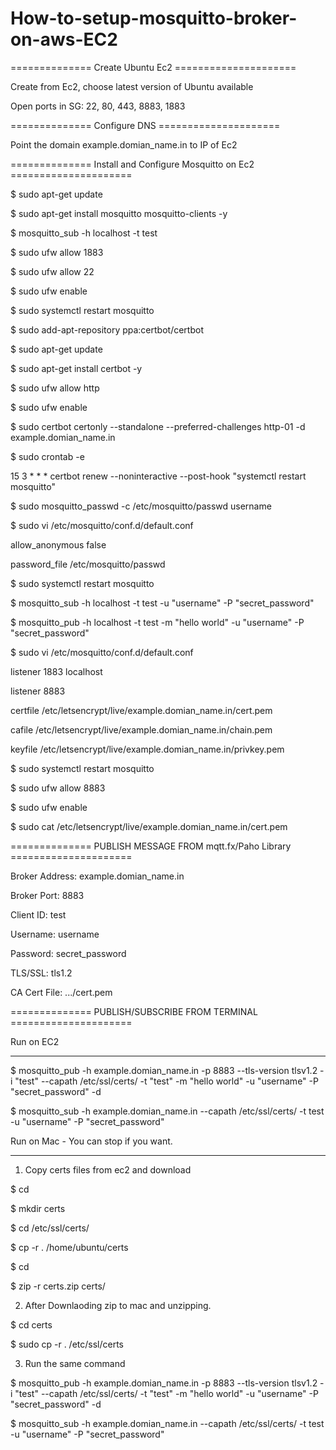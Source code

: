 # How-to-setup-mosquitto-broker-on-aws-EC2

============== Create Ubuntu Ec2 =====================

Create from Ec2, choose latest version of Ubuntu available

Open ports in SG: 22, 80, 443, 8883, 1883

============== Configure DNS =====================

Point the domain example.domian_name.in to IP of Ec2

============== Install and Configure Mosquitto on Ec2 =====================

$ sudo apt-get update

$ sudo apt-get install mosquitto mosquitto-clients -y

$ mosquitto_sub -h localhost -t test

$ sudo ufw allow 1883 

$ sudo ufw allow 22

$ sudo ufw enable

$ sudo systemctl restart mosquitto

$ sudo add-apt-repository ppa:certbot/certbot

$ sudo apt-get update

$ sudo apt-get install certbot -y

$ sudo ufw allow http

$ sudo ufw enable


$ sudo certbot certonly --standalone --preferred-challenges http-01 -d example.domian_name.in


$ sudo crontab -e

15 3 * * * certbot renew --noninteractive --post-hook "systemctl restart mosquitto"

$ sudo mosquitto_passwd -c /etc/mosquitto/passwd username

$ sudo vi /etc/mosquitto/conf.d/default.conf

allow_anonymous false

password_file /etc/mosquitto/passwd

$ sudo systemctl restart mosquitto

$ mosquitto_sub -h localhost -t test -u "username" -P "secret_password"

$ mosquitto_pub -h localhost -t test -m "hello world" -u "username" -P "secret_password"


$ sudo vi /etc/mosquitto/conf.d/default.conf

listener 1883 localhost

listener 8883

certfile /etc/letsencrypt/live/example.domian_name.in/cert.pem

cafile /etc/letsencrypt/live/example.domian_name.in/chain.pem

keyfile /etc/letsencrypt/live/example.domian_name.in/privkey.pem

$ sudo systemctl restart mosquitto

$ sudo ufw allow 8883

$ sudo ufw enable

$ sudo cat /etc/letsencrypt/live/example.domian_name.in/cert.pem

============== PUBLISH MESSAGE FROM mqtt.fx/Paho Library =====================

Broker Address: example.domian_name.in

Broker Port: 8883

Client ID: test

Username: username

Password: secret_password

TLS/SSL: tls1.2

CA Cert File: .../cert.pem


============== PUBLISH/SUBSCRIBE FROM TERMINAL =====================

Run on EC2

----------

$ mosquitto_pub -h example.domian_name.in -p 8883 --tls-version tlsv1.2 -i "test" --capath /etc/ssl/certs/ -t "test" -m "hello world" -u "username" -P "secret_password" -d

$ mosquitto_sub -h example.domian_name.in --capath /etc/ssl/certs/ -t test -u "username" -P "secret_password"

Run on Mac - You can stop if you want. 

----------

1. Copy certs files from ec2 and download

$ cd 

$ mkdir certs 

$ cd /etc/ssl/certs/ 

$ cp -r . /home/ubuntu/certs

$ cd 

$ zip -r certs.zip certs/

2. After Downlaoding zip to mac and unzipping.

$ cd certs

$ sudo cp -r . /etc/ssl/certs

3. Run the same command

$ mosquitto_pub -h example.domian_name.in -p 8883 --tls-version tlsv1.2 -i "test" --capath /etc/ssl/certs/ -t "test" -m "hello world" -u "username" -P "secret_password" -d

$ mosquitto_sub -h example.domian_name.in --capath /etc/ssl/certs/ -t test -u "username" -P "secret_password"
